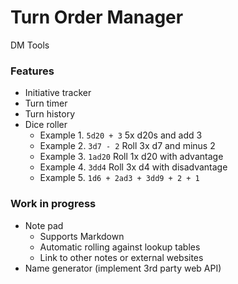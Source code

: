# Turn Order Manager
DM Tools

### Features
- Initiative tracker
- Turn timer
- Turn history
- Dice roller
  - Example 1. `5d20 + 3` 5x d20s and add 3
  - Example 2. `3d7 - 2` Roll 3x d7 and minus 2
  - Example 3. `1ad20` Roll 1x d20 with advantage
  - Example 4. `3dd4` Roll 3x d4 with disadvantage
  - Example 5. `1d6 + 2ad3 + 3dd9 + 2 + 1`

### Work in progress
- Note pad
    - Supports Markdown
    - Automatic rolling against lookup tables
    - Link to other notes or external websites
- Name generator (implement 3rd party web API)
